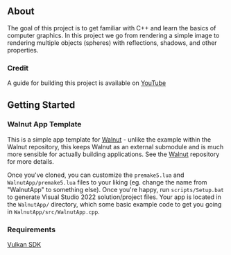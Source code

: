 ## About
The goal of this project is to get familiar with C++ and learn the basics of computer graphics. In this project we go from rendering a simple image to rendering multiple objects (spheres) with reflections, shadows, and other properties.

### Credit 
A guide for building this project is available on [YouTube](https://www.youtube.com/watch?v=gfW1Fhd9u9Q&list=PLlrATfBNZ98edc5GshdBtREv5) 

## Getting Started


### Walnut App Template
This is a simple app template for [Walnut](https://github.com/TheCherno/Walnut) - unlike the example within the Walnut repository, this keeps Walnut as an external submodule and is much more sensible for actually building applications. See the [Walnut](https://github.com/TheCherno/Walnut) repository for more details.

Once you've cloned, you can customize the `premake5.lua` and `WalnutApp/premake5.lua` files to your liking (eg. change the name from "WalnutApp" to something else).  Once you're happy, run `scripts/Setup.bat` to generate Visual Studio 2022 solution/project files. Your app is located in the `WalnutApp/` directory, which some basic example code to get you going in `WalnutApp/src/WalnutApp.cpp`.

### Requirements
[Vulkan SDK](https://vulkan.lunarg.com)

